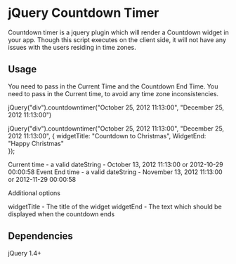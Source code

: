 jQuery Countdown Timer
======================

Countdown timer is a jquery plugin which will render a Countdown widget in your app.
Though this script executes on the client side, it will not have any issues with the users residing in time zones.

Usage
-----

You need to pass in the Current Time and the Countdown End Time. You need to pass in the Current time, to avoid any time zone inconsistencies.

jQuery("div").countdowntimer("October 25, 2012 11:13:00", "December 25, 2012 11:13:00")

jQuery("div").countdowntimer("October 25, 2012 11:13:00", "December 25, 2012 11:13:00", {
  widgetTitle: "Countdown to Christmas",
  WidgetEnd: "Happy Christmas"    
});

Current time - a valid dateString - October 13, 2012 11:13:00 or 2012-10-29 00:00:58
Event End time - a valid dateString - November 13, 2012 11:13:00 or 2012-11-29 00:00:58

Additional options

widgetTitle - The title of the widget
widgetEnd - The text which should be displayed when the countdown ends

Dependencies
------------

jQuery 1.4+